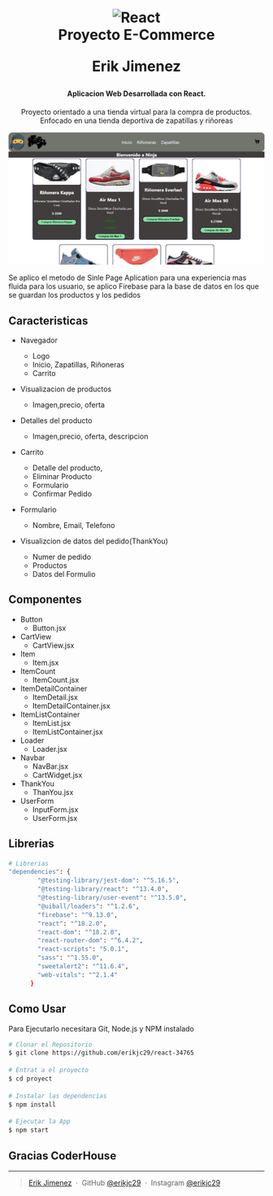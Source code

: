 
<h1 align="center">
  <br>
  <img src="https://upload.wikimedia.org/wikipedia/commons/thumb/4/47/React.svg/800px-React.svg.png" alt="React" width="200">
  <br>
 Proyecto E-Commerce
  <br>
  <p>Erik Jimenez</p>
</h1>

<h4 align="center">Aplicacion Web Desarrollada con React.</h4>

<p align="center">
Proyecto orientado a una tienda virtual para la compra de productos. Enfocado en una tienda deportiva de zapatillas y riñoreas
</p>


![screenshot](./public/Ecommerce-Proyect.PNG)

Se aplico el metodo de Sinle Page Aplication para una experiencia mas fluida para los usuario, se aplico Firebase para la base de datos en los que se guardan los productos y los pedidos

## Caracteristicas
* Navegador 
    - Logo
    - Inicio, Zapatillas, Riñoneras
    - Carrito
* Visualizacion de productos
    - Imagen,precio, oferta
* Detalles del producto
    - Imagen,precio, oferta, descripcion
* Carrito
    - Detalle del producto,
    - Eliminar Producto  
    - Formulario
    - Confirmar Pedido
* Formulario
    - Nombre, Email, Telefono

* Visualizcion de datos del pedido(ThankYou)
    - Numer de pedido
    - Productos
    - Datos del Formulio


## Componentes

* Button 
    - Button.jsx
* CartView
    - CartView.jsx
* Item
    - Item.jsx
* ItemCount
    - ItemCount.jsx
* ItemDetailContainer
    - ItemDetail.jsx
    - ItemDetailContainer.jsx
* ItemListContainer
    - ItemList.jsx
    - ItemListContainer.jsx
* Loader
    - Loader.jsx
* Navbar
    - NavBar.jsx
    - CartWidget.jsx
* ThankYou
    - ThanYou.jsx
* UserForm
    - InputForm.jsx
    - UserForm.jsx

## Librerias

```bash
# Librerias
"dependencies": {
        "@testing-library/jest-dom": "^5.16.5",
        "@testing-library/react": "^13.4.0",
        "@testing-library/user-event": "^13.5.0",
        "@uiball/loaders": "^1.2.6",
        "firebase": "^9.13.0",
        "react": "^18.2.0",
        "react-dom": "^18.2.0",
        "react-router-dom": "^6.4.2",
        "react-scripts": "5.0.1",
        "sass": "^1.55.0",
        "sweetalert2": "^11.6.4",
        "web-vitals": "^2.1.4"
      }
```
## Como Usar

Para Ejecutarlo necesitara Git, Node.js y NPM instalado 

```bash
# Clonar el Repositorio
$ git clone https://github.com/erikjc29/react-34765

# Entrat a el proyecto
$ cd proyect

# Instalar las dependencias
$ npm install

# Ejecutar la App
$ npm start
```
## Gracias CoderHouse



---

> [Erik Jimenez](https://www.linkedin.com/in/erik-jiménez/) &nbsp;&middot;&nbsp;
> GitHub [@erikjc29](https://github.com/erikjc29) &nbsp;&middot;&nbsp;
> Instagram [@erikjc29](https://www.instagram.com/erikjc29/)

